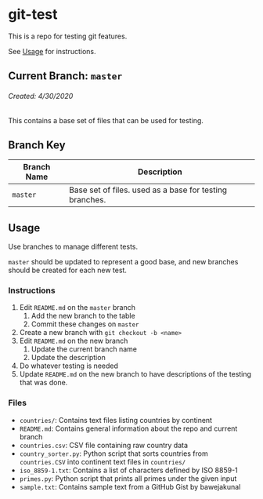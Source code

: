 git-test
========

This is a repo for testing git features.

See [Usage](#Usage) for instructions.

Current Branch: `master`
------------------------

###### Created: 4/30/2020

This contains a base set of files that can be used for testing.

Branch Key
----------

Branch Name | Description
----------- | -----------
`master`    | Base set of files. used as a base for testing branches.

Usage
-----

Use branches to manage different tests.

`master` should be updated to represent a good base, and new branches should be created for each new test.

### Instructions

1. Edit `README.md` on the `master` branch
    1. Add the new branch to the table
    1. Commit these changes on `master`
1. Create a new branch with `git checkout -b <name>`
1. Edit `README.md` on the new branch
    1. Update the current branch name
    1. Update the description
1. Do whatever testing is needed
1. Update `README.md` on the new branch to have descriptions of the testing that was done.

### Files

- `countries/`: Contains text files listing countries by continent
- `README.md`: Contains general information about the repo and current branch
- `countries.csv`: CSV file containing raw country data
- `country_sorter.py`: Python script that sorts countries from `countries.CSV` into continent text files in `countries/`
- `iso_8859-1.txt`: Contains a list of characters defined by ISO 8859-1
- `primes.py`: Python script that prints all primes under the given input
- `sample.txt`: Contains sample text from a GitHub Gist by bawejakunal
